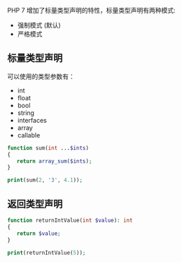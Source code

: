 PHP 7 增加了标量类型声明的特性，标量类型声明有两种模式:

- 强制模式 (默认)
- 严格模式

## 标量类型声明

可以使用的类型参数有：

- int
- float
- bool
- string
- interfaces
- array
- callable

```php
function sum(int ...$ints) 
{ 
   return array_sum($ints); 
} 

print(sum(2, '3', 4.1)); 
```

## 返回类型声明



```php
function returnIntValue(int $value): int 
{ 
   return $value; 
} 

print(returnIntValue(5)); 
```

